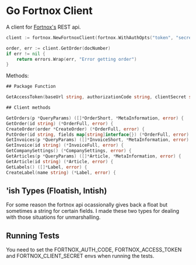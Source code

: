 # Go Fortnox Client

A client for [Fortnox's](https://www.fortnox.se) REST api.

```go
client := fortnox.NewFortnoxClient(fortnox.WithAuthOpts("token", "secret"))

order, err := client.GetOrder(docNumber)
if err != nil {
    return errors.Wrap(err, "Error getting order")
}
```

Methods:

```go
## Package Function

GetAccessToken(baseUrl string, authorizationCode string, clientSecret string, cFuncs ...HttpClientFunc) (string, error)

## Client methods

GetOrders(p *QueryParams) ([]*OrderShort, *MetaInformation, error) {
GetOrder(id string) (*OrderFull, error) {
CreateOrder(order *CreateOrder) (*OrderFull, error) {
PutOrder(id string, fields map[string]interface{}) (*OrderFull, error) {
GetInvoices(p *QueryParams) ([]*InvoiceShort, *MetaInformation, error) {
GetInvoice(id string) (*InvoiceFull, error) {
GetCompanySettings() (*CompanySettings, error) {
GetArticles(p *QueryParams) ([]*Article, *MetaInformation, error) {
GetArticle(id string) (*Article, error) {
GetLabels() ([]*Label, error) {
CreateLabel(name string) (*Label, error) {
```

## 'ish Types (Floatish, Intish)

For some reason the fortnox api ocassionally gives back a float but sometimes a string for certain fields. 
I made these two types for dealing with those situations for unmarshalling.

## Running Tests

You need to set the FORTNOX_AUTH_CODE, FORTNOX_ACCESS_TOKEN and FORTNOX_CLIENT_SECRET envs when running the tests.
